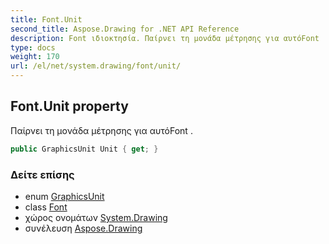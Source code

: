 ```yaml
---
title: Font.Unit
second_title: Aspose.Drawing for .NET API Reference
description: Font ιδιοκτησία. Παίρνει τη μονάδα μέτρησης για αυτόFont .
type: docs
weight: 170
url: /el/net/system.drawing/font/unit/
---
```

## Font.Unit property

Παίρνει τη μονάδα μέτρησης για αυτόFont .

```csharp
public GraphicsUnit Unit { get; }
```

### Δείτε επίσης

* enum [GraphicsUnit](../../graphicsunit/)
* class [Font](../)
* χώρος ονομάτων [System.Drawing](../../font/)
* συνέλευση [Aspose.Drawing](../../../)


